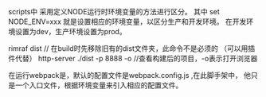 scripts中 采用定义NODE运行时环境变量的方法进行区分。
其中 set NODE_ENV=xxx 就是设置相应的环境变量，以区分生产和开发环境。
在开发环境设置为dev，生产环境设置为prod。

rimraf dist // 在build时先移除旧有的dist文件夹，此命令不是必须的
            （可以用插件代替）
http-server  ./dist -p 8888 -o  //查看构建后的项目，-o表示打开浏览器

在运行webpack是，默认的配置文件是webpack.config.js ,在此脚手架中，
他只是一个入口文件，根据环境变量来引入相应的配置文件。
